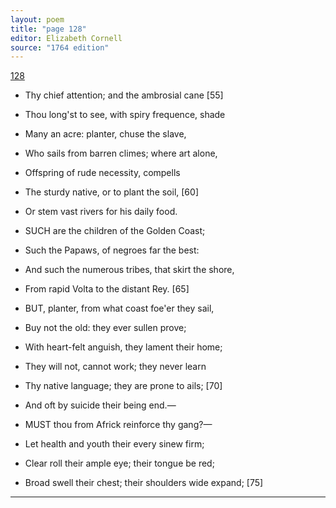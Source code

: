 ```yaml
---
layout: poem
title: "page 128"
editor: Elizabeth Cornell
source: "1764 edition"
---
```



[128]()

- Thy chief attention; and the ambrosial cane [55]
- Thou long'st to see, with spiry frequence, shade
- Many an acre: planter, chuse the slave,
- Who sails from barren climes; where art alone,
- Offspring of rude necessity, compells
- The sturdy native, or to plant the soil, [60]
- Or stem vast rivers for his daily food.

- SUCH are the children of the Golden Coast;
- Such the Papaws, of negroes far the best:
- And such the numerous tribes, that skirt the shore,
- From rapid Volta to the distant Rey. [65]

- BUT, planter, from what coast foe'er they sail,
- Buy not the old: they ever sullen prove;
- With heart-felt anguish, they lament their home;
- They will not, cannot work; they never learn
- Thy native language; they are prone to ails; [70]
- And oft by suicide their being end.—

- MUST thou from Africk reinforce thy gang?—
- Let health and youth their every sinew firm;
- Clear roll their ample eye; their tongue be red;
- Broad swell their chest; their shoulders wide expand; [75]

---

